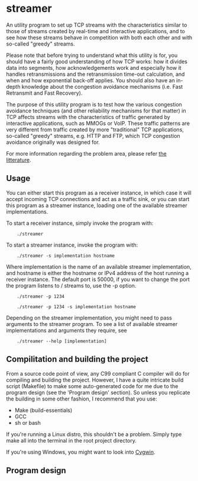 streamer
========

An utility program to set up TCP streams with the characteristics similar to 
those of streams created by real-time and interactive applications,
and to see how these streams behave in competition with both each other and
with so-called "greedy" streams. 

Please note that before trying to understand what this utility is for, 
you should have a fairly good understanding of how TCP works:
how it divides data into segments, how acknowledgements work and especially
how it handles retransmissions and the retransmission time-out calculation, 
and when and how exponential back-off applies.
You should also have an in-depth knowledge about the congestion avoidance mechanisms (i.e. Fast 
Retransmit and Fast Recovery). 

The purpose of this utility program is to test how the various congestion
avoidance techniques (and other reliability mechanisms for that matter) in TCP 
affects streams with the characteristics of traffic generated by interactive
applications, such as MMOGs or VoIP. These traffic patterns are very different
from traffic created by more "traditional" TCP applications, so-called "greedy"
streams, e.g. HTTP and FTP, which TCP congestion avoidance originally was
designed for.

For more information regarding the problem area, please refer [the litterature](http://www.duo.uio.no/sok/work.html?WORKID=99354&fid=55350).



Usage
-----

You can either start this program as a receiver instance, in which case it will
accept incoming TCP connections and act as a traffic sink, or you can start 
this program as a streamer instance, loading one of the available streamer
implementations.

To start a receiver instance, simply invoke the program with:

		./streamer

To start a streamer instance, invoke the program with:

		./streamer -s implementation hostname

Where implementation is the name of an available streamer implementation, and 
hostname is either the hostname or IPv4 address of the host running a receiver
instance. The default port is 50000, if you want to change the port the program
listens to / streams to, use the -p option.

		./streamer -p 1234

		./streamer -p 1234 -s implementation hostname

Depending on the streamer implementation, you might need to pass arguments to
the streamer program. To see a list of available streamer implementations and
arguments they require, see

		./streamer --help [implementation]



Compilitation and building the project
--------------------------------------

From a source code point of view, any C99 compliant C compiler will do for
compiling and building the project. However, I have a quite intricate build 
script (Makefile) to make some auto-generated code for me due to the program
design (see the 'Program design' section). So unless you replicate the building
in some other fashion, I recommend that you use:
* Make (build-essentials)
* GCC
* sh or bash

If you're running a Linux distro, this shouldn't be a problem. Simply type
		make all
into the terminal in the root project directory.

If you're using Windows, you might want to look into [Cygwin](http://www.cygwin.com/install.html).



Program design
--------------

